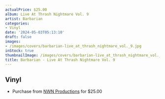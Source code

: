 ```yaml
---
actualPrice: $25.00
album: Live At Thrash Nightmare Vol. 9
artist: Barbarian
categories:
- Vinyl
date: '2024-05-03T05:13:10'
draft: false
images:
- /images/covers/barbarian-live_at_thrash_nightmare_vol._9.jpg
inStock: true
thumbnailImage: /images/covers/barbarian-live_at_thrash_nightmare_vol._9-thumb.jpg
title: Barbarian - Live At Thrash Nightmare Vol. 9
---
```


## Vinyl
* Purchase from [NWN Productions](http://shop.nwnprod.com/index.php?route=product/product&path=75&product_id=43340&sort=pd.name&order=ASC) for $25.00
